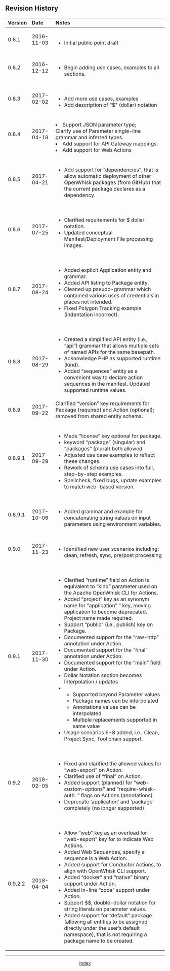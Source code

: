 <!--
#
# Licensed to the Apache Software Foundation (ASF) under one or more
# contributor license agreements.  See the NOTICE file distributed with
# this work for additional information regarding copyright ownership.
# The ASF licenses this file to You under the Apache License, Version 2.0
# (the "License"); you may not use this file except in compliance with
# the License.  You may obtain a copy of the License at
#
#     http://www.apache.org/licenses/LICENSE-2.0
#
# Unless required by applicable law or agreed to in writing, software
# distributed under the License is distributed on an "AS IS" BASIS,
# WITHOUT WARRANTIES OR CONDITIONS OF ANY KIND, either express or implied.
# See the License for the specific language governing permissions and
# limitations under the License.
#
-->

## Revision History

| Version | Date | Notes |
|:---|:---|:---|
| 0.8.1 | 2016-11-03 | </br><ul><li>Initial public point draft</ul> |
| 0.8.2 | 2016-12-12 | </br><ul><li>Begin adding use cases, examples to all sections.</ul> |
| 0.8.3 | 2017-02-02 | </br><ul><li>Add more use cases, examples<li> Add description of "$" (dollar) notation</ul> |
| 0.8.4 | 2017-04-18 | </br><li>Support JSON parameter type;</br>Clarify use of Parameter single-line grammar and inferred types.<li>Add support for API Gateway mappings.<li>Add support for Web Actions</ul> |
| 0.8.5 | 2017-04-21 | </br><ul><li>Add support for “dependencies”, that is allow automatic deployment of other OpenWhisk packages (from GitHub) that the current package declares as a dependency.</ul> |
| 0.8.6 | 2017-07-25 | </br><ul><li>Clarified requirements for \$ dollar notation.<li>Updated conceptual Manifest/Deployment File processing images. |
| 0.8.7 | 2017-08-24 | </br><ul><li>Added explicit Application entity and grammar.<li>Added API listing to Package entity.<li>Cleaned up pseudo-grammar which contained various uses of credentials in places not intended.<li>Fixed Polygon Tracking example (indentation incorrect).</ul> |
| 0.8.8 | 2017-08-29 | </br><ul><li>Created a simplified API entity (i.e., “api”) grammar that allows multiple sets of named APIs for the same basepath.<li>Acknowledge PHP as supported runtime (kind).<li>Added “sequences” entity as a convenient way to declare action sequences in the manifest. Updated supported runtime values.</ul> |
| 0.8.9 | 2017-09-22 | Clarified “version” key requirements for Package (required) and Action (optional); removed from shared entity schema.</ul> |
| 0.8.9.1 | 2017-09-29 | </br><ul><li>Made “license” key optional for package.<li>keyword “package” (singular) and “packages” (plural) both allowed.<li>Adjusted use case examples to reflect these changes.<li>Rework of schema use cases into full, step-by-step examples.<li>Spellcheck, fixed bugs, update examples to match web-based version.</ul> |
| 0.8.9.1 | 2017-10-06 | </br><ul><li>Added grammar and example for concatenating string values on input parameters using environment variables.</ul> |
| 0.9.0 | 2017-11-23 | </br><ul><li>Identified new user scenarios including: clean, refresh, sync, pre/post processing</ul> |
| 0.9.1 | 2017-11-30 | </br><ul><li>Clarified “runtime” field on Action is equivalent to “kind” parameter used on the Apache OpenWhisk CLI for Actions.<li>Added “project” key as an synonym name for “application”.” key, moving application to become deprecated. Project name made required.<li>Support “public” (i.e., publish) key on Package.<li>Documented support for the “raw-http” annotation under Action.<li>Documented support for the “final” annotation under Action.<li>Documented support for the “main” field under Action.<li>Dollar Notation section becomes Interpolation / updates<li><ul><li>Supported beyond Parameter values<li>Package names can be interpolated<li>Annotations values can be interpolated<li>Multiple replacements supported in same value</ul><li>Usage scenarios 6-8 added, i.e., Clean, Project Sync, Tool chain support. |
| 0.9.2 | 2018-02-05 | </br><ul><li>Fixed and clarified the allowed values for “web-export” on Action.<li>Clarified use of “final” on Action.<li>Added support (planned) for “web-custom-options” and “require-whisk-auth. ” flags on Actions (annotations)<li>Deprecate ‘application’ and ‘package’ completely (no longer supported)</ul> |
| 0.9.2.2 | 2018-04-04 | </br><ul><li>Allow “web” key as an overload for “web-export” key for to indicate Web Actions.<li>Added Web Sequences, specify a sequence is a Web Action.<li>Added support for Conductor Actions, to align with OpenWhisk CLI support.<li>Added “docker” and “native” binary support under Action.<li>Added in-line “code” support under Action.<li>Support \$\$, double-dollar notation for string literals on parameter values.<li>Added support for “default” package (allowing all entities to be assigned directly under the user’s default namespace), that is not requiring a package name to be created.</ul> |


<!--
 Bottom Navigation
-->
---
<html>
<div align="center">
<a href="../README.md#index">Index</a>
</div>
</html>
